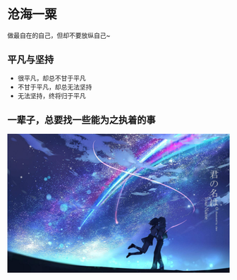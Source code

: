 # 沧海一粟

做最自在的自己，但却不要放纵自己~

<!-- slide -->

## 平凡与坚持

- 很平凡，却总不甘于平凡
- 不甘于平凡，却总无法坚持
- 无法坚持，终将归于平凡

<!-- slide vertical=true -->

## 一辈子，总要找一些能为之执着的事
 ![找寻你](https://raw.githubusercontent.com/makezeros/pic_bed/master/img/yourname.jpg)
